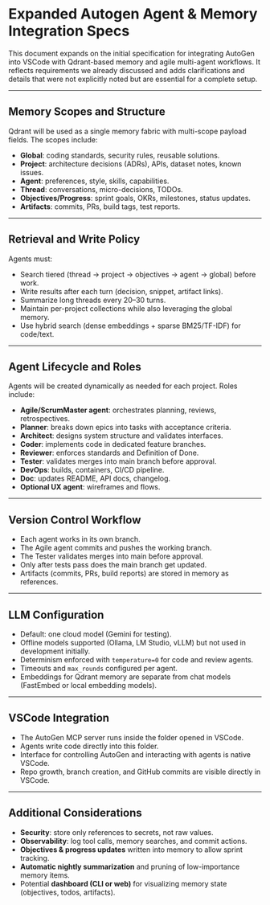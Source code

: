 # Expanded Autogen Agent & Memory Integration Specs

This document expands on the initial specification for integrating AutoGen into VSCode with Qdrant-based memory and agile multi-agent workflows. It reflects requirements we already discussed and adds clarifications and details that were not explicitly noted but are essential for a complete setup.

---

## Memory Scopes and Structure
Qdrant will be used as a single memory fabric with multi-scope payload fields. The scopes include:

- **Global**: coding standards, security rules, reusable solutions.
- **Project**: architecture decisions (ADRs), APIs, dataset notes, known issues.
- **Agent**: preferences, style, skills, capabilities.
- **Thread**: conversations, micro-decisions, TODOs.
- **Objectives/Progress**: sprint goals, OKRs, milestones, status updates.
- **Artifacts**: commits, PRs, build tags, test reports.

---

## Retrieval and Write Policy
Agents must:

- Search tiered (thread → project → objectives → agent → global) before work.
- Write results after each turn (decision, snippet, artifact links).
- Summarize long threads every 20–30 turns.
- Maintain per-project collections while also leveraging the global memory.
- Use hybrid search (dense embeddings + sparse BM25/TF-IDF) for code/text.

---

## Agent Lifecycle and Roles
Agents will be created dynamically as needed for each project. Roles include:

- **Agile/ScrumMaster agent**: orchestrates planning, reviews, retrospectives.
- **Planner**: breaks down epics into tasks with acceptance criteria.
- **Architect**: designs system structure and validates interfaces.
- **Coder**: implements code in dedicated feature branches.
- **Reviewer**: enforces standards and Definition of Done.
- **Tester**: validates merges into main branch before approval.
- **DevOps**: builds, containers, CI/CD pipeline.
- **Doc**: updates README, API docs, changelog.
- **Optional UX agent**: wireframes and flows.

---

## Version Control Workflow
- Each agent works in its own branch.
- The Agile agent commits and pushes the working branch.
- The Tester validates merges into main before approval.
- Only after tests pass does the main branch get updated.
- Artifacts (commits, PRs, build reports) are stored in memory as references.

---

## LLM Configuration
- Default: one cloud model (Gemini for testing).
- Offline models supported (Ollama, LM Studio, vLLM) but not used in development initially.
- Determinism enforced with `temperature=0` for code and review agents.
- Timeouts and `max_rounds` configured per agent.
- Embeddings for Qdrant memory are separate from chat models (FastEmbed or local embedding models).

---

## VSCode Integration
- The AutoGen MCP server runs inside the folder opened in VSCode.
- Agents write code directly into this folder.
- Interface for controlling AutoGen and interacting with agents is native VSCode.
- Repo growth, branch creation, and GitHub commits are visible directly in VSCode.

---

## Additional Considerations
- **Security**: store only references to secrets, not raw values.
- **Observability**: log tool calls, memory searches, and commit actions.
- **Objectives & progress updates** written into memory to allow sprint tracking.
- **Automatic nightly summarization** and pruning of low-importance memory items.
- Potential **dashboard (CLI or web)** for visualizing memory state (objectives, todos, artifacts).
